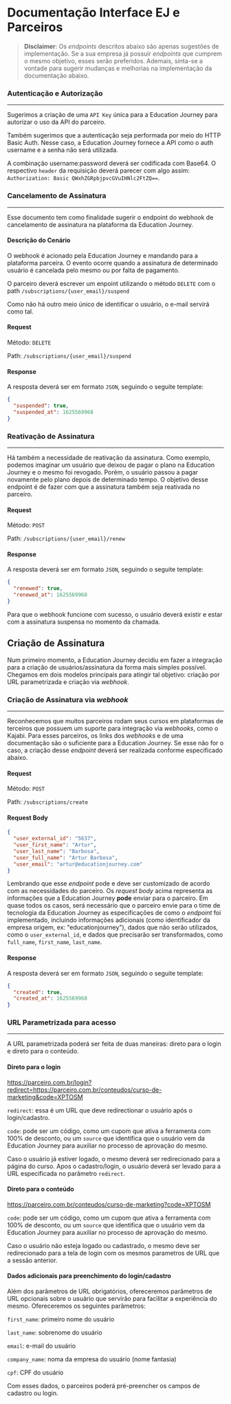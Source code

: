 # Documentação Interface EJ e Parceiros

> **Disclaimer**: Os _endpoints_ descritos abaixo são apenas sugestões de implementação. Se a sua empresa já possuir _endpoints_ que cumprem o mesmo objetivo, esses serão preferidos. Ademais, sinta-se a vontade para sugerir mudanças e melhorias na implementação da documentação abaixo.

### Autenticação e Autorização
___
Sugerimos a criação de uma `API Key` única para a Education Journey para autorizar o uso da API do parceiro.

Também sugerimos que a autenticação seja performada por meio do HTTP Basic Auth. Nesse caso, a Education Journey fornece a API como o auth username e a senha não será utilizada.

A combinação username:password deverá ser codificada com Base64. O respectivo `header` da requisição deverá parecer com algo assim: `Authorization: Basic QWxhZGRpbjpvcGVuIHNlc2FtZQ==`.

### Cancelamento de Assinatura
___

Esse documento tem como finalidade sugerir o endpoint do webhook de cancelamento de assinatura na plataforma da Education Journey. 

#### Descrição do Cenário
O webhook é acionado pela Education Journey e mandando para a plataforma parceira. O evento ocorre quando a assinatura de determinado usuário é cancelada pelo mesmo ou por falta de pagamento. 

O parceiro deverá escrever um enpoint utilizando o método `DELETE` com o path `/subscriptions/{user_email}/suspend`

Como não há outro meio único de identificar o usuário, o e-mail servirá como tal.

#### Request
Método: `DELETE`

Path: `/subscriptions/{user_email}/suspend`

#### Response
A resposta deverá ser em formato `JSON`, seguindo o seguite template:

```json
{
  "suspended": true,
  "suspended_at": 1625569968
}
```


### Reativação de Assinatura
___
Há também a necessidade de reativação da assinatura. Como exemplo, podemos imaginar um usuário que deixou de pagar o plano na Education Journey e o mesmo foi revogado. Porém, o usuário passou a pagar novamente pelo plano depois de determinado tempo. O objetivo desse endpoint é de fazer com que a assinatura também seja reativada no parceiro.

#### Request
Método: `POST`

Path: `/subscriptions/{user_email}/renew`

#### Response
A resposta deverá ser em formato `JSON`, seguindo o seguite template:

```json
{
  "renewed": true,
  "renewed_at": 1625569968
}
```

Para que o webhook funcione com sucesso, o usuário deverá existir e estar com a assinatura suspensa no momento da chamada. 

## Criação de Assinatura
Num primeiro momento, a Education Journey decidiu em fazer a integração para a criação de usuários/assinatura da forma mais simples possível. Chegamos em dois modelos principais para atingir tal objetivo: criação por URL parametrizada e criação via _webhook_.

### Criação de Assinatura via _webhook_
___
Reconhecemos que muitos parceiros rodam seus cursos em plataformas de terceiros que possuem um suporte para integração via _webhooks_, como o Kajabi. Para esses parceiros, os links dos _webhooks_ e de uma documentação são o suficiente para a Education Journey. Se esse não for o caso, a criação desse _endpoint_ deverá ser realizada conforme especificado abaixo.

#### Request
Método: `POST`

Path: `/subscriptions/create`

#### Request Body

```json
{
  "user_external_id": "5637",
  "user_first_name": "Artur",
  "user_last_name": "Barbosa",
  "user_full_name": "Artur Barbosa",
  "user_email": "artur@educationjourney.com"
}
```

Lembrando que esse _endpoint_ pode e deve ser customizado de acordo com as necessidades do parceiro. Os _request body_ acima representa as informações que a Education Journey **pode** enviar para o parceiro. Em quase todos os casos, será necessário que o parceiro envie para o time de tecnologia da Education Journey as especificações de como o _endpoint_ foi implementado, incluindo informações adicionais (como identificador da empresa origem, ex: "educationjourney"), dados que não serão utilizados, como o `user_external_id`, e dados que precisarão ser transformados, como `full_name`, `first_name`, `last_name`.

#### Response
A resposta deverá ser em formato `JSON`, seguindo o seguite template:

```json
{
  "created": true,
  "created_at": 1625569968
}
```

### URL Parametrizada para acesso
___
A URL parametrizada poderá ser feita de duas maneiras: direto para o login e direto para o conteúdo.

#### Direto para o login
https://parceiro.com.br/login?redirect=https://parceiro.com.br/conteudos/curso-de-marketing&code=XPTOSM

`redirect`: essa é um URL que deve redirectionar o usuário após o login/cadastro.

`code`: pode ser um código, como um cupom que ativa a ferramenta com 100% de desconto, ou um `source` que identifica que o usuário vem da Education Journey para auxiliar no processo de aprovação do mesmo.

Caso o usuário já estiver logado, o mesmo deverá ser redirecionado para a página do curso. Apos o cadastro/login, o usuário deverá ser levado para a URL especificada no parâmetro `redirect`.

#### Direto para o conteúdo
https://parceiro.com.br/conteudos/curso-de-marketing?code=XPTOSM

`code`: pode ser um código, como um cupom que ativa a ferramenta com 100% de desconto, ou um `source` que identifica que o usuário vem da Education Journey para auxiliar no processo de aprovação do mesmo.

Caso o usuário não esteja logado ou cadastrado, o mesmo deve ser redirecionado para a tela de login com os mesmos parametros de URL que a sessão anterior.

#### Dados adicionais para preenchimento do login/cadastro
Além dos parâmetros de URL obrigatórios, ofereceremos parâmetros de URL opcionais sobre o usuário que servirão para facilitar a experiência do mesmo. Ofereceremos os seguintes parâmetros:

`first_name`: primeiro nome do usuário

`last_name`: sobrenome do usuário

`email`: e-mail do usuário

`company_name`: noma da empresa do usuário (nome fantasia)

`cpf`: CPF do usuário

Com esses dados, o parceiros poderá pré-preencher os campos de cadastro ou login.
